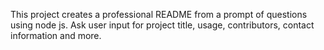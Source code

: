 This project creates a professional README from a prompt of questions using node js. Ask user input for project title, usage, contributors, contact information and more. 